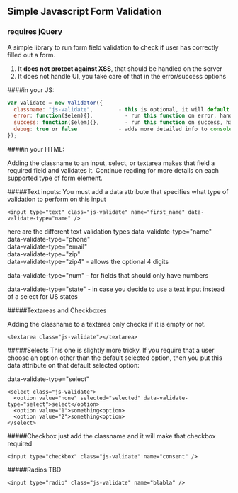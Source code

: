 
## Simple Javascript Form Validation

### requires jQuery

A simple library to run form field validation to check if user has correctly filled out a form.  

1. It <b>does not protect against XSS</b>, that should be handled on the server
2. It does not handle UI, you take care of that in the error/success options

####in your JS:

```javascript
var validate = new Validator({
  classname: "js-validate",        - this is optional, it will default to "js-validate" if not set
  error: function($elem){},          - run this function on error, handle your UI here.
  success: function($elem){},        - run this function on success, handle your UI here
  debug: true or false             - adds more detailed info to console.log 
});
```

####in your HTML:

Adding the classname to an input, select, or textarea makes that field a required field and validates it.  Continue reading for more details on each supported type of form element.

#####Text inputs:
You must add a data attribute that specifies what type of validation to perform on this input
```
<input type="text" class="js-validate" name="first_name" data-validate-type="name" />
```

here are the different text validation types
  data-validate-type="name"  
  data-validate-type="phone"  
  data-validate-type="email"  
  data-validate-type="zip"  
  data-validate-type="zip4"   - allows the optional 4 digits
  
  data-validate-type="num"    - for fields that should only have numbers
  
  data-validate-type="state"  - in case you decide to use a text input instead of a select for US states

#####Textareas and Checkboxes

Adding the classname to a textarea only checks if it is empty or not. 

```
<textarea class="js-validate"></textarea>
```

#####Selects
This one is slightly more tricky.  If you require that a user choose an option other than the default selected option, then you put this data attribute on that default selected option:  

data-validate-type="select"

```
<select class="js-validate">
  <option value="none" selected="selected" data-validate-type="select">select</option>
  <option value="1">something<option>
  <option value="2">something<option>
</select>
```

#####Checkbox
just add the classname and it will make that checkbox required
```
<input type="checkbox" class="js-validate" name="consent" />
```

#####Radios
TBD
```
<input type="radio" class="js-validate" name="blabla" />
```

